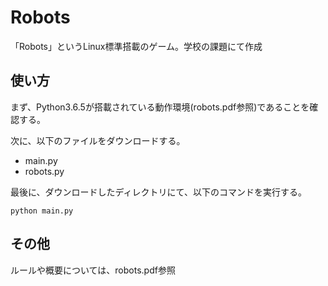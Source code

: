 # Robots

「Robots」というLinux標準搭載のゲーム。学校の課題にて作成

## 使い方

まず、Python3.6.5が搭載されている動作環境(robots.pdf参照)であることを確認する。

次に、以下のファイルをダウンロードする。

+ main.py
+ robots.py

最後に、ダウンロードしたディレクトリにて、以下のコマンドを実行する。

    python main.py

## その他

ルールや概要については、robots.pdf参照
